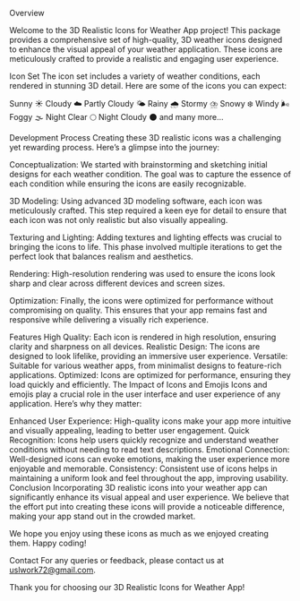 Overview

Welcome to the 3D Realistic Icons for Weather App project! This package provides a comprehensive set of high-quality, 3D weather icons designed to enhance the visual appeal of your weather application. These icons are meticulously crafted to provide a realistic and engaging user experience.

Icon Set The icon set includes a variety of weather conditions, each rendered in stunning 3D detail. Here are some of the icons you can expect:

Sunny ☀️ Cloudy ☁️ Partly Cloudy 🌤️ Rainy 🌧️ Stormy ⛈️ Snowy ❄️ Windy 🌬️ Foggy 🌫️ Night Clear 🌕 Night Cloudy 🌑 and many more...

Development Process Creating these 3D realistic icons was a challenging yet rewarding process. Here’s a glimpse into the journey:

Conceptualization: We started with brainstorming and sketching initial designs for each weather condition. The goal was to capture the essence of each condition while ensuring the icons are easily recognizable.

3D Modeling: Using advanced 3D modeling software, each icon was meticulously crafted. This step required a keen eye for detail to ensure that each icon was not only realistic but also visually appealing.

Texturing and Lighting: Adding textures and lighting effects was crucial to bringing the icons to life. This phase involved multiple iterations to get the perfect look that balances realism and aesthetics.

Rendering: High-resolution rendering was used to ensure the icons look sharp and clear across different devices and screen sizes.

Optimization: Finally, the icons were optimized for performance without compromising on quality. This ensures that your app remains fast and responsive while delivering a visually rich experience.

Features High Quality: Each icon is rendered in high resolution, ensuring clarity and sharpness on all devices. Realistic Design: The icons are designed to look lifelike, providing an immersive user experience. Versatile: Suitable for various weather apps, from minimalist designs to feature-rich applications. Optimized: Icons are optimized for performance, ensuring they load quickly and efficiently. The Impact of Icons and Emojis Icons and emojis play a crucial role in the user interface and user experience of any application. Here’s why they matter:

Enhanced User Experience: High-quality icons make your app more intuitive and visually appealing, leading to better user engagement. Quick Recognition: Icons help users quickly recognize and understand weather conditions without needing to read text descriptions. Emotional Connection: Well-designed icons can evoke emotions, making the user experience more enjoyable and memorable. Consistency: Consistent use of icons helps in maintaining a uniform look and feel throughout the app, improving usability. Conclusion Incorporating 3D realistic icons into your weather app can significantly enhance its visual appeal and user experience. We believe that the effort put into creating these icons will provide a noticeable difference, making your app stand out in the crowded market.

We hope you enjoy using these icons as much as we enjoyed creating them. Happy coding!

Contact For any queries or feedback, please contact us at uslwork72@gmail.com.

Thank you for choosing our 3D Realistic Icons for Weather App!
